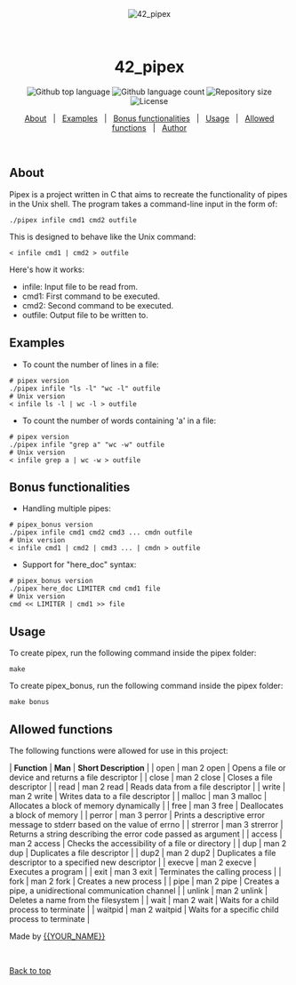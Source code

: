 <div align="center" id="top"> 
  <img src="./.github/app.gif" alt="42_pipex" />

&#xa0;

  <!-- <a href="https://42_pipex.netlify.app">Demo</a> -->
</div>

<h1 align="center">42_pipex</h1>

<p align="center">
  <img alt="Github top language" src="https://img.shields.io/github/languages/top/{{YOUR_GITHUB_USERNAME}}/42_pipex?color=56BEB8">

  <img alt="Github language count" src="https://img.shields.io/github/languages/count/{{YOUR_GITHUB_USERNAME}}/42_pipex?color=56BEB8">

  <img alt="Repository size" src="https://img.shields.io/github/repo-size/{{YOUR_GITHUB_USERNAME}}/42_pipex?color=56BEB8">

  <img alt="License" src="https://img.shields.io/github/license/{{YOUR_GITHUB_USERNAME}}/42_pipex?color=56BEB8">

  <!-- <img alt="Github issues" src="https://img.shields.io/github/issues/{{YOUR_GITHUB_USERNAME}}/42_pipex?color=56BEB8" /> -->

  <!-- <img alt="Github forks" src="https://img.shields.io/github/forks/{{YOUR_GITHUB_USERNAME}}/42_pipex?color=56BEB8" /> -->

  <!-- <img alt="Github stars" src="https://img.shields.io/github/stars/{{YOUR_GITHUB_USERNAME}}/42_pipex?color=56BEB8" /> -->
</p>

<!-- Status -->

<!-- <h4 align="center">
	🚧  42_pipex 🚀 Under construction...  🚧
</h4>

<hr> -->

<p align="center">
  <a href="#about">About</a> &#xa0; | &#xa0; 
  <a href="#examples">Examples</a> &#xa0; | &#xa0;
  <a href="#bonus_functionalities">Bonus functionalities</a> &#xa0; | &#xa0;
  <a href="#usage">Usage</a> &#xa0; | &#xa0;
  <a href="#allowed_functions">Allowed functions</a> &#xa0; | &#xa0;
  <a href="https://github.com/{{YOUR_GITHUB_USERNAME}}" target="_blank">Author</a>
</p>

<br>

## About

Pipex is a project written in C that aims to recreate the functionality of pipes in the Unix shell. The program takes a command-line input in the form of:

```shell
./pipex infile cmd1 cmd2 outfile
```

This is designed to behave like the Unix command:

```shell
< infile cmd1 | cmd2 > outfile
```

Here's how it works:

- infile: Input file to be read from.
- cmd1: First command to be executed.
- cmd2: Second command to be executed.
- outfile: Output file to be written to.

## Examples

- To count the number of lines in a file:

```shell
# pipex version
./pipex infile "ls -l" "wc -l" outfile
# Unix version
< infile ls -l | wc -l > outfile
```

- To count the number of words containing 'a' in a file:

```shell
# pipex version
./pipex infile "grep a" "wc -w" outfile
# Unix version
< infile grep a | wc -w > outfile
```

## Bonus functionalities

- Handling multiple pipes:

```shell
# pipex_bonus version
./pipex infile cmd1 cmd2 cmd3 ... cmdn outfile
# Unix version
< infile cmd1 | cmd2 | cmd3 ... | cmdn > outfile
```

- Support for "here_doc" syntax:

```shell
# pipex_bonus version
./pipex here_doc LIMITER cmd cmd1 file
# Unix version
cmd << LIMITER | cmd1 >> file
```

## Usage

To create pipex, run the following command inside the pipex folder:

```shell
make
```

To create pipex_bonus, run the following command inside the pipex folder:

```shell
make bonus
```

## Allowed functions

The following functions were allowed for use in this project:

| **Function** | **Man** | **Short Description** |
| open | man 2 open | Opens a file or device and returns a file descriptor |
| close | man 2 close | Closes a file descriptor |
| read | man 2 read | Reads data from a file descriptor |
| write | man 2 write | Writes data to a file descriptor |
| malloc | man 3 malloc | Allocates a block of memory dynamically |
| free | man 3 free | Deallocates a block of memory |
| perror | man 3 perror | Prints a descriptive error message to stderr based on the value of errno |
| strerror | man 3 strerror | Returns a string describing the error code passed as argument |
| access | man 2 access | Checks the accessibility of a file or directory |
| dup | man 2 dup | Duplicates a file descriptor |
| dup2 | man 2 dup2 | Duplicates a file descriptor to a specified new descriptor |
| execve | man 2 execve | Executes a program |
| exit | man 3 exit | Terminates the calling process |
| fork | man 2 fork | Creates a new process |
| pipe | man 2 pipe | Creates a pipe, a unidirectional communication channel |
| unlink | man 2 unlink | Deletes a name from the filesystem |
| wait | man 2 wait | Waits for a child process to terminate |
| waitpid | man 2 waitpid | Waits for a specific child process to terminate |

Made by <a href="https://github.com/{{YOUR_GITHUB_USERNAME}}" target="_blank">{{YOUR_NAME}}</a>

&#xa0;

<a href="#top">Back to top</a>
